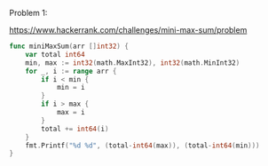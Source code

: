 Problem 1:

https://www.hackerrank.com/challenges/mini-max-sum/problem

```go
func miniMaxSum(arr []int32) {
    var total int64
    min, max := int32(math.MaxInt32), int32(math.MinInt32)
    for _, i := range arr {
        if i < min {
            min = i
        }
        if i > max {
            max = i
        }
        total += int64(i)
    }
    fmt.Printf("%d %d", (total-int64(max)), (total-int64(min)))
}
```
